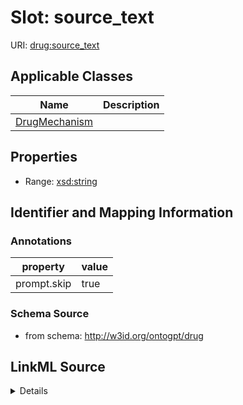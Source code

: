 # Slot: source_text

URI: [drug:source_text](http://w3id.org/ontogpt/drug/source_text)



<!-- no inheritance hierarchy -->




## Applicable Classes

| Name | Description |
| --- | --- |
[DrugMechanism](DrugMechanism.md) | 






## Properties

* Range: [xsd:string](xsd:string)







## Identifier and Mapping Information





### Annotations

| property | value |
| --- | --- |
| prompt.skip | true |



### Schema Source


* from schema: http://w3id.org/ontogpt/drug




## LinkML Source

<details>
```yaml
name: source_text
annotations:
  prompt.skip:
    tag: prompt.skip
    value: 'true'
from_schema: http://w3id.org/ontogpt/drug
rank: 1000
alias: source_text
owner: DrugMechanism
domain_of:
- DrugMechanism
range: string

```
</details>